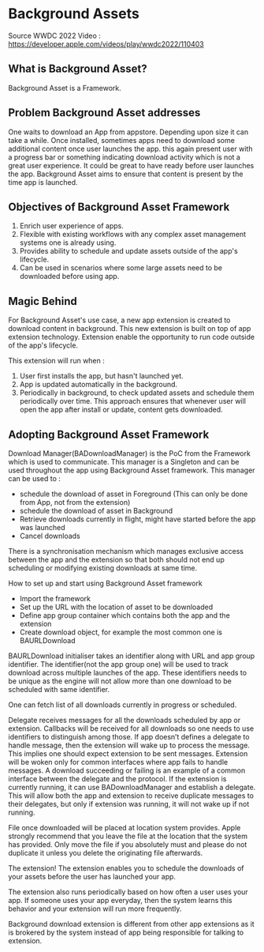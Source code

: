 # Background Assets

Source WWDC 2022 Video : https://developer.apple.com/videos/play/wwdc2022/110403


## What is Background Asset?
Background Asset is a Framework.


## Problem Background Asset addresses
One waits to download an App from appstore. Depending upon size it can take a while. Once installed, sometimes apps need
to download some additional content once user launches the app. this again present user with a progress bar or something
indicating download activity which is not a great user experience. It could be great to have ready before user launches
the app.
Background Asset aims to ensure that content is present by the time app is launched.


## Objectives of Background Asset Framework
1. Enrich user experience of apps.
2. Flexible with existing workflows with any complex asset management systems one is already using.
3. Provides ability to schedule and update assets outside of the app's lifecycle.
4. Can be used in scenarios where some large assets need to be downloaded before using app.


## Magic Behind
For Background Asset's use case, a new app extension is created to download content in background. This new extension is
built on top of app extension technology. Extension enable the opportunity to run code outside of the app's lifecycle.

This extension will run when :
1. User first installs the app, but hasn't launched yet.
2. App is updated automatically in the background.
3. Periodically in background, to check updated assets and schedule them periodically over time.
This approach ensures that whenever user will open the app after install or update, content gets downloaded.


## Adopting Background Asset Framework

Download Manager(BADownloadManager) is the PoC from the Framework which is used to communicate. This manager is a
Singleton and can be used throughout the app using Background Asset framework.
This manager can be used to :
- schedule the download of asset in Foreground (This can only be done from App, not from the extension)
- schedule the download of asset in Background
- Retrieve downloads currently in flight, might have started before the app was launched
- Cancel downloads

There is a synchronisation mechanism which manages exclusive access between the app and the extension so that both should
not end up scheduling or modifying existing downloads at same time.

How to set up and start using Background Asset framework
- Import the framework
- Set up the URL with the location of asset to be downloaded
- Define app group container which contains both the app and the extension
- Create download object, for example the most common one is BAURLDownload


BAURLDownload initialiser takes an identifier along with URL and app group identifier. The identifier(not the app group
one) will be used to track download across multiple launches of the app.
These identifiers needs to be unique as the engine will not allow more than one download to be scheduled with same
identifier.

One can fetch list of all downloads currently in progress or scheduled.

Delegate receives messages for all the downloads scheduled by app or extension. Callbacks will be received for all downloads so one needs to use identifiers to distinguish among those.
If app doesn’t defines a delegate to handle message, then the extension will wake up to process the message. This implies one should expect extension to be sent messages.
Extension will be woken only for common interfaces where app fails to handle messages. A download succeeding or failing is an example of a common interface between the delegate and the protocol.
If the extension is currently running, it can use BADownloadManager and establish a delegate. This will allow both the app and extension to receive duplicate messages to their delegates, but only if extension was running, it will not wake up if not running.

File once downloaded will be placed at location system provides.
Apple strongly recommend that you leave the file at the location that the system has provided.
Only move the file if you absolutely must and please do not duplicate it unless you delete the originating file afterwards.

The extension! The extension enables you to schedule the downloads of your assets before the user has launched your app.

The extension also runs periodically based on how often a user uses your app.
If someone uses your app everyday, then the system learns this behavior and your extension will run more frequently.

Background download extension is different from other app extensions as it is brokered by the system instead of app being responsible for talking to extension.